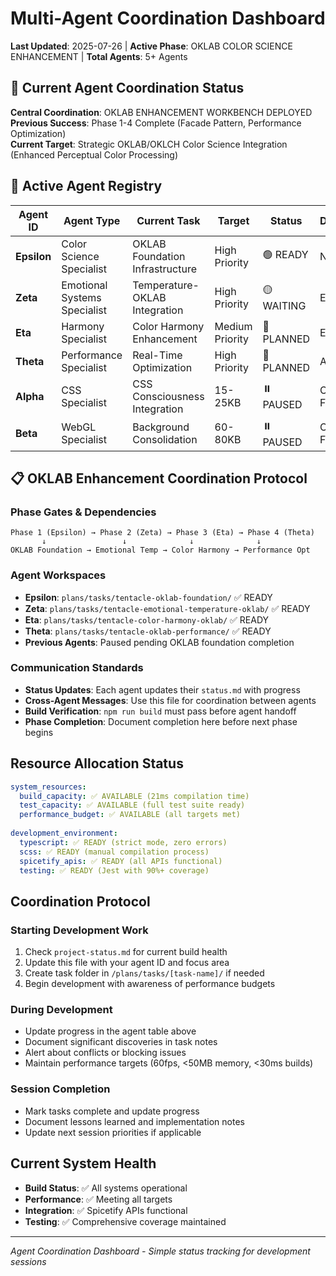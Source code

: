# Multi-Agent Coordination Dashboard

**Last Updated**: 2025-07-26 | **Active Phase**: OKLAB COLOR SCIENCE ENHANCEMENT | **Total Agents**: 5+ Agents

## 🤝 Current Agent Coordination Status

**Central Coordination**: OKLAB ENHANCEMENT WORKBENCH DEPLOYED  
**Previous Success**: Phase 1-4 Complete (Facade Pattern, Performance Optimization)  
**Current Target**: Strategic OKLAB/OKLCH Color Science Integration (Enhanced Perceptual Color Processing)

## 🌟 Active Agent Registry

| Agent ID | Agent Type | Current Task | Target | Status | Dependencies |
|-------------|------------|--------------|---------|---------|--------------|
| **Epsilon** | Color Science Specialist | OKLAB Foundation Infrastructure | High Priority | 🟢 READY | None |
| **Zeta** | Emotional Systems Specialist | Temperature-OKLAB Integration | High Priority | 🟡 WAITING | Epsilon |
| **Eta** | Harmony Specialist | Color Harmony Enhancement | Medium Priority | 🔵 PLANNED | Epsilon, Zeta |
| **Theta** | Performance Specialist | Real-Time Optimization | High Priority | 🔵 PLANNED | All Previous |
| **Alpha** | CSS Specialist | CSS Consciousness Integration | 15-25KB | ⏸️ PAUSED | OKLAB Foundation |
| **Beta** | WebGL Specialist | Background Consolidation | 60-80KB | ⏸️ PAUSED | OKLAB Foundation |

## 📋 OKLAB Enhancement Coordination Protocol

### **Phase Gates & Dependencies**
```
Phase 1 (Epsilon) → Phase 2 (Zeta) → Phase 3 (Eta) → Phase 4 (Theta)
       ↓                 ↓              ↓              ↓
OKLAB Foundation → Emotional Temp → Color Harmony → Performance Opt
```

### **Agent Workspaces**
- **Epsilon**: `plans/tasks/tentacle-oklab-foundation/` ✅ READY
- **Zeta**: `plans/tasks/tentacle-emotional-temperature-oklab/` ✅ READY  
- **Eta**: `plans/tasks/tentacle-color-harmony-oklab/` ✅ READY
- **Theta**: `plans/tasks/tentacle-oklab-performance/` ✅ READY
- **Previous Agents**: Paused pending OKLAB foundation completion

### **Communication Standards**
- **Status Updates**: Each agent updates their `status.md` with progress
- **Cross-Agent Messages**: Use this file for coordination between agents
- **Build Verification**: `npm run build` must pass before agent handoff
- **Phase Completion**: Document completion here before next phase begins

## Resource Allocation Status

```yaml
system_resources:
  build_capacity: ✅ AVAILABLE (21ms compilation time)
  test_capacity: ✅ AVAILABLE (full test suite ready)
  performance_budget: ✅ AVAILABLE (all targets met)
  
development_environment:
  typescript: ✅ READY (strict mode, zero errors)
  scss: ✅ READY (manual compilation process)
  spicetify_apis: ✅ READY (all APIs functional)
  testing: ✅ READY (Jest with 90%+ coverage)
```

## Coordination Protocol

### Starting Development Work
1. Check `project-status.md` for current build health
2. Update this file with your agent ID and focus area
3. Create task folder in `/plans/tasks/[task-name]/` if needed
4. Begin development with awareness of performance budgets

### During Development
- Update progress in the agent table above
- Document significant discoveries in task notes
- Alert about conflicts or blocking issues
- Maintain performance targets (60fps, <50MB memory, <30ms builds)

### Session Completion
- Mark tasks complete and update progress
- Document lessons learned and implementation notes
- Update next session priorities if applicable

## Current System Health

- **Build Status**: ✅ All systems operational
- **Performance**: ✅ Meeting all targets
- **Integration**: ✅ Spicetify APIs functional
- **Testing**: ✅ Comprehensive coverage maintained

---

*Agent Coordination Dashboard - Simple status tracking for development sessions*